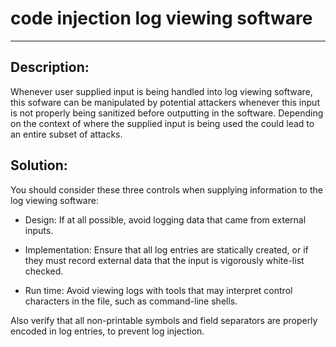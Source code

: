 # code injection log viewing software
-------

## Description:

Whenever user supplied input is being handled into log viewing software, this sofware
can be manipulated by potential attackers whenever this input is not properly being sanitized
before outputting in the software. Depending on the context of where the supplied input is being used
the could lead to an entire subset of attacks.

## Solution:

You should consider these three controls when supplying information to the log viewing software:

- Design: If at all possible, avoid logging data that came from external inputs.

- Implementation: Ensure that all log entries are statically created, or if they must
 record external data that the input is vigorously white-list checked.

- Run time: Avoid viewing logs with tools that may interpret control characters in the
 file, such as command-line shells.

Also verify that all non-printable symbols and field separators are properly encoded in log entries,
to prevent log injection.
